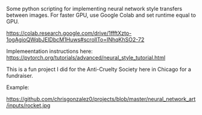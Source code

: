 Some python scripting for implementing neural network style transfers between images. For faster GPU, use Google Colab and set runtime equal to GPU. 

https://colab.research.google.com/drive/1ffftXzto-1ogAgioQWqbJEIDbcM1Huws#scrollTo=INhqKhSO2-72

Implemeentation instructions here: https://pytorch.org/tutorials/advanced/neural_style_tutorial.html

This is a fun project I did for the Anti-Cruelty Society here in Chicago for a fundraiser. 

Example: 

https://github.com/chrisgonzalez0/projects/blob/master/neural_network_art/inputs/rocket.jpg


